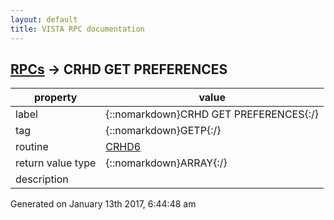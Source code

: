 ```yaml
---
layout: default
title: VISTA RPC documentation
---
```




## [RPCs](TableOfContent.md) &#8594; CRHD GET PREFERENCES 

 property | value 
--- | --- 
 label | {::nomarkdown}CRHD GET PREFERENCES{:/}
 tag | {::nomarkdown}GETP{:/}
 routine | [CRHD6](http://code.osehra.org/dox/Routine_CRHD6_source.html)
 return value type | {::nomarkdown}ARRAY{:/}
 description | 




 Generated on January 13th 2017, 6:44:48 am